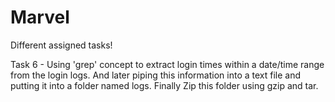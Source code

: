 # Marvel
Different assigned tasks!

Task 6 - Using 'grep' concept to extract login times within a date/time range from the login logs. And later piping this information into a text file and putting it into a folder named logs. Finally Zip this folder using gzip and tar.
